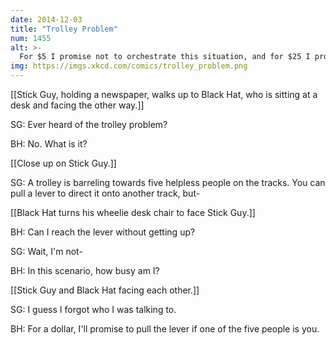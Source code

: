 ```yaml
---
date: 2014-12-03
title: "Trolley Problem"
num: 1455
alt: >-
  For $5 I promise not to orchestrate this situation, and for $25 I promise not to take further advantage of this ability to create incentives.
img: https://imgs.xkcd.com/comics/trolley_problem.png
---
```

[[Stick Guy, holding a newspaper, walks up to Black Hat, who is sitting at a desk and facing the other way.]]

SG: Ever heard of the trolley problem?

BH: No. What is it?

[[Close up on Stick Guy.]]

SG: A trolley is barreling towards five helpless people on the tracks. You can pull a lever to direct it onto another track, but-

[[Black Hat turns his wheelie desk chair to face Stick Guy.]]

BH: Can I reach the lever without getting up?

SG: Wait, I'm not-

BH: In this scenario, how busy am I?

[[Stick Guy and Black Hat facing each other.]]

SG: I guess I forgot who I was talking to. 

BH: For a dollar, I'll promise to pull the lever if one of the five people is you. 

